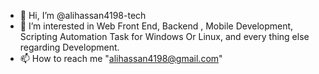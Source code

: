 - 👋 Hi, I’m @alihassan4198-tech
- 👀 I’m interested in Web Front End, Backend , Mobile Development, Scripting Automation Task for Windows Or Linux, and every thing else regarding Development.
- 📫 How to reach me "alihassan4198@gmail.com"

<!---
alihassan4198-tech/alihassan4198-tech is a ✨ special ✨ repository because its `README.md` (this file) appears on your GitHub profile.
You can click the Preview link to take a look at your changes.
--->
